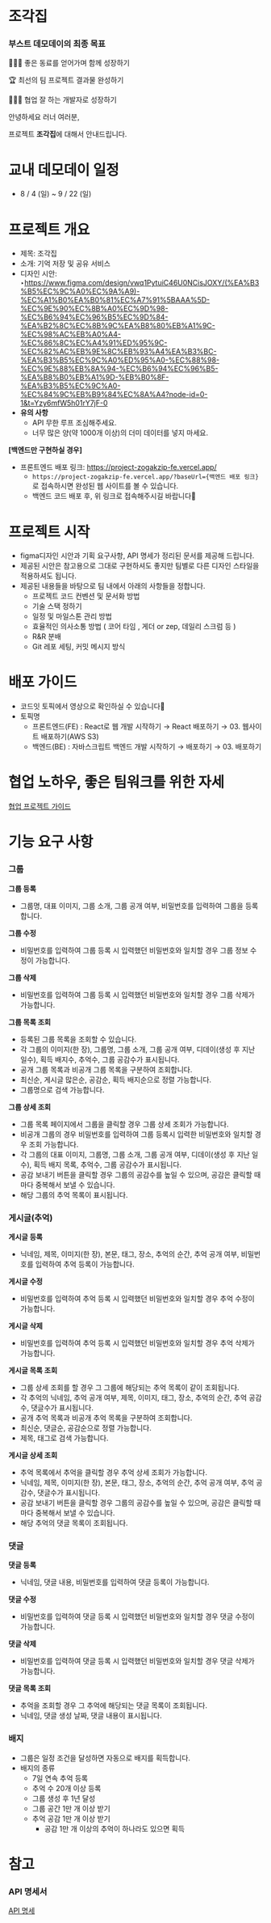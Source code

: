 # 조각집

### 부스트 데모데이의 최종 목표

🧑‍🤝‍🧑 좋은 동료를 얻어가며 함께 성장하기

🏆 최선의 팀 프로젝트 결과물 완성하기

🧑🏻‍💻 협업 잘 하는 개발자로 성장하기

안녕하세요 러너 여러분,

프로젝트 **조각집**에 대해서 안내드립니다.

# 교내 데모데이 일정

- 8 / 4 (일) ~ 9 / 22 (일)

# 프로젝트 개요

- 제목: 조각집
- 소개: 기억 저장 및 공유 서비스
- 디자인 시안: ‣https://www.figma.com/design/vwq1PytuiC46U0NCisJOXY/(%EA%B3%B5%EC%9C%A0%EC%9A%A9)-%EC%A1%B0%EA%B0%81%EC%A7%91%5BAAA%5D-%EC%9E%90%EC%8B%A0%EC%9D%98-%EC%B6%94%EC%96%B5%EC%9D%84-%EA%B2%8C%EC%8B%9C%EA%B8%80%EB%A1%9C-%EC%98%AC%EB%A0%A4-%EC%86%8C%EC%A4%91%ED%95%9C-%EC%82%AC%EB%9E%8C%EB%93%A4%EA%B3%BC-%EA%B3%B5%EC%9C%A0%ED%95%A0-%EC%88%98-%EC%9E%88%EB%8A%94-%EC%B6%94%EC%96%B5-%EA%B8%B0%EB%A1%9D-%EB%B0%8F-%EA%B3%B5%EC%9C%A0-%EC%84%9C%EB%B9%84%EC%8A%A4?node-id=0-1&t=Yzy6mfW5h01rY7jF-0
- **유의 사항**
    - API 무한 루프 조심해주세요.
    - 너무 많은 양(약 1000개 이상)의 더미 데이터를 넣지 마세요.

**[백엔드만 구현하실 경우]**

- 프론트엔드 배포 링크: https://project-zogakzip-fe.vercel.app/
    - `https://project-zogakzip-fe.vercel.app/?baseUrl={백엔드 배포 링크}` 로 접속하시면 완성된 웹 사이트를 볼 수 있습니다.
    - 백엔드 코드 배포 후, 위 링크로 접속해주시길 바랍니다🙏

# 프로젝트 시작

- figma디자인 시안과 기획 요구사항, API 명세가 정리된 문서를 제공해 드립니다.
- 제공된 시안은 참고용으로 그대로 구현하셔도 좋지만 팀별로 다른 디자인 스타일을 적용하셔도 됩니다.
- 제공된 내용들을 바탕으로 팀 내에서 아래의 사항들을 정합니다.
    - 프로젝트 코드 컨벤션 및 문서화 방법
    - 기술 스택 정하기
    - 일정 및 마일스톤 관리 방법
    - 효율적인 의사소통 방법 ( 코어 타임 , 게더 or zep, 데일리 스크럼 등 )
    - R&R 분배
    - Git 레포 세팅, 커밋 메시지 방식

# 배포 가이드

- 코드잇 토픽에서 영상으로 확인하실 수 있습니다💪
- 토픽명
    - 프론트엔드(FE) : React로 웹 개발 시작하기 → React 배포하기 → 03. 웹사이트 배포하기(AWS S3)
    - 백엔드(BE) : 자바스크립트 백엔드 개발 시작하기 → 배포하기 → 03. 배포하기

# 협업 노하우,  좋은 팀워크를 위한 자세

[협업 프로젝트 가이드](https://www.notion.so/66f9b4d180064f3f8f2d33b865302d98?pvs=21) 

# 기능 요구 사항

### 그룹

**그룹 등록**

- 그룹명, 대표 이미지, 그룹 소개, 그룹 공개 여부, 비밀번호를 입력하여 그룹을 등록합니다.

**그룹 수정**

- 비밀번호를 입력하여 그룹 등록 시 입력했던 비밀번호와 일치할 경우 그룹 정보 수정이 가능합니다.

**그룹 삭제**

- 비밀번호를 입력하여 그룹 등록 시 입력했던 비밀번호와 일치할 경우 그룹 삭제가 가능합니다.

**그룹 목록 조회**

- 등록된 그룹 목록을 조회할 수 있습니다.
- 각 그룹의 이미지(한 장), 그룹명, 그룹 소개, 그룹 공개 여부, 디데이(생성 후 지난 일수), 획득 배지수, 추억수, 그룹 공감수가 표시됩니다.
- 공개 그룹 목록과 비공개 그룹 목록을 구분하여 조회합니다.
- 최신순, 게시글 많은순, 공감순, 획득 배지순으로 정렬 가능합니다.
- 그룹명으로 검색 가능합니다.

**그룹 상세 조회**

- 그룹 목록 페이지에서 그룹을 클릭할 경우 그룹 상세 조회가 가능합니다.
- 비공개 그룹의 경우 비밀번호를 입력하여 그룹 등록시 입력한 비밀번호와 일치할 경우 조회 가능합니다.
- 각 그룹의 대표 이미지, 그룹명, 그룹 소개, 그룹 공개 여부, 디데이(생성 후 지난 일수), 획득 배지 목록, 추억수, 그룹 공감수가 표시됩니다.
- 공감 보내기 버튼을 클릭할 경우 그룹의 공감수를 높일 수 있으며, 공감은 클릭할 때마다 중복해서 보낼 수 있습니다.
- 해당 그룹의 추억 목록이 표시됩니다.

### 게시글(추억)

**게시글 등록**

- 닉네임, 제목, 이미지(한 장), 본문, 태그, 장소, 추억의 순간, 추억 공개 여부, 비밀번호를 입력하여 추억 등록이 가능합니다.

**게시글 수정**

- 비밀번호를 입력하여 추억 등록 시 입력했던 비밀번호와 일치할 경우 추억 수정이 가능합니다.

**게시글 삭제**

- 비밀번호를 입력하여 추억 등록 시 입력했던 비밀번호와 일치할 경우 추억 삭제가 가능합니다.

**게시글 목록 조회**

- 그룹 상세 조회를 할 경우 그 그룹에 해당되는 추억 목록이 같이 조회됩니다.
- 각 추억의 닉네임, 추억 공개 여부, 제목, 이미지, 태그, 장소, 추억의 순간, 추억 공감수, 댓글수가 표시됩니다.
- 공개 추억 목록과 비공개 추억 목록을 구분하여 조회합니다.
- 최신순, 댓글순, 공감순으로 정렬 가능합니다.
- 제목, 태그로 검색 가능합니다.

**게시글 상세 조회**

- 추억 목록에서 추억을 클릭할 경우 추억 상세 조회가 가능합니다.
- 닉네임, 제목, 이미지(한 장), 본문, 태그, 장소, 추억의 순간, 추억 공개 여부, 추억 공감수, 댓글수가 표시됩니다.
- 공감 보내기 버튼을 클릭할 경우 그룹의 공감수를 높일 수 있으며, 공감은 클릭할 때마다 중복해서 보낼 수 있습니다.
- 해당 추억의 댓글 목록이 조회됩니다.

### 댓글

**댓글 등록**

- 닉네임, 댓글 내용, 비밀번호를 입력하여 댓글 등록이 가능합니다.

**댓글 수정**

- 비밀번호를 입력하여 댓글 등록 시 입력했던 비밀번호와 일치할 경우 댓글 수정이 가능합니다.

**댓글 삭제**

- 비밀번호를 입력하여 댓글 등록 시 입력했던 비밀번호와 일치할 경우 댓글 삭제가 가능합니다.

**댓글 목록 조회**

- 추억을 조회할 경우 그 추억에 해당되는 댓글 목록이 조회됩니다.
- 닉네임, 댓글 생성 날짜, 댓글 내용이 표시됩니다.

### 배지

- 그룹은 일정 조건을 달성하면 자동으로 배지를 획득합니다.
- 배지의 종류
    - 7일 연속 추억 등록
    - 추억 수 20개 이상 등록
    - 그룹 생성 후 1년 달성
    - 그룹 공간 1만 개 이상 받기
    - 추억 공감 1만 개 이상 받기
        - 공감 1만 개 이상의 추억이 하나라도 있으면 획득

# 참고

### API 명세서

[API 명세](https://www.notion.so/bdb4dffa0a964f569092529e91d529d2?pvs=21)


